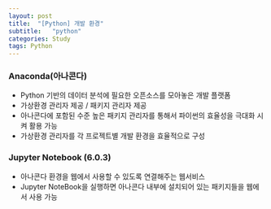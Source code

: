 ```yaml
---
layout: post
title:  "[Python] 개발 환경"
subtitle:   "python"
categories: Study
tags: Python
---
```

 
### Anaconda(아나콘다) 
- Python 기반의 데이터 분석에 필요한 오픈소스를 모아놓은 개발 플랫폼
- 가상환경 관리자 제공 / 패키지 관리자 제공
- 아나콘다에 포함된 수준 높은 패키지 관리자를 통해서 파이썬의 효율성을 극대화 시켜 활용 가능
- 가상환경 관리자를 각 프로젝트별 개발 환경을 효율적으로 구성

### Jupyter Notebook (6.0.3)
- 아나콘다 환경을 웹에서 사용할 수 있도록 연결해주는 웹서비스
- Jupyter NoteBook을 실행하면 아나콘다 내부에 설치되어 있는 패키지들을 웹에서 사용 가능
